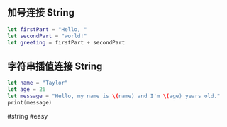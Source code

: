 ## 加号连接 String

```swift
let firstPart = "Hello, "
let secondPart = "world!"
let greeting = firstPart + secondPart
```

## 字符串插值连接 String

```swift
let name = "Taylor"
let age = 26
let message = "Hello, my name is \(name) and I'm \(age) years old."
print(message)
```

#string #easy